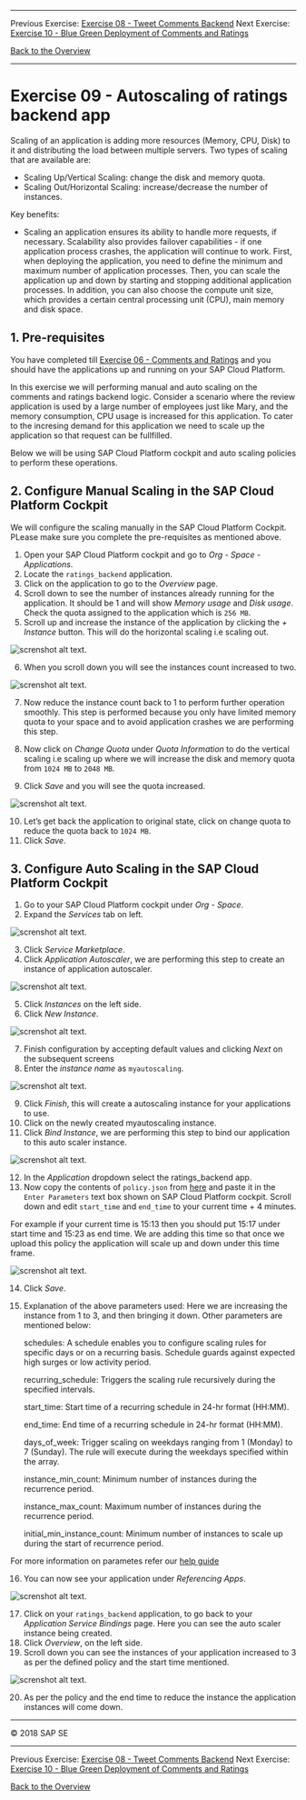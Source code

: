 - - - -
Previous Exercise: [Exercise 08 -  Tweet Comments Backend](../Exercise-08-Tweet-Comments-Backend) Next Exercise: [Exercise 10 - Blue Green Deployment of Comments and Ratings](../Exercise-10-Blue-Green-Deployment-of-Comments-and-Ratings)

[Back to the Overview](../README.md)
- - - -

# Exercise 09 - Autoscaling of ratings backend app

Scaling of an application is adding more resources (Memory, CPU, Disk) to it and distributing the load between multiple servers. Two types of scaling that are available are:
- Scaling Up/Vertical Scaling: change the disk and memory quota.
- Scaling Out/Horizontal Scaling: increase/decrease the number of instances.

Key benefits:
- Scaling an application ensures its ability to handle more requests, if necessary. Scalability also provides failover capabilities - if one application process crashes, the application will continue to work. First, when deploying the application, you need to define the minimum and maximum number of application processes. Then, you can scale the application up and down by starting and stopping additional application processes. In addition, you can also choose the compute unit size, which provides a certain central processing unit (CPU), main memory and disk space.


## 1. Pre-requisites
You have completed till [Exercise 06 -  Comments and Ratings](../Exercise-06-Comments-and-Ratings-Backend) and you should have the applications up and running on your SAP Cloud Platform.

In this exercise we will performing manual and auto scaling on the comments and ratings backend logic. Consider a scenario where the review application is used by a large number of employees just like Mary, and the memory consumption, CPU usage is increased for this application. To cater to the incresing demand for this application we need to scale up the application so that request can be fullfilled. 

Below we will be using SAP Cloud Platform cockpit and auto scaling policies to perform these operations.

## 2. Configure Manual Scaling in the SAP Cloud Platform Cockpit
We will configure the scaling manually in the SAP Cloud Platform Cockpit. PLease make sure you complete the pre-requisites as mentioned above.

1. Open your SAP Cloud Platform cockpit and go to _Org - Space - Applications_.
2. Locate the `ratings_backend` application.
3. Click on the application to go to the _Overview_ page.
4. Scroll down to see the number of instances already running for the application. It should be 1 and will show _Memory usage_ and _Disk usage_. Check the quota assigned to the application which is `256 MB`.
5. Scroll up and increase the instance of the application by clicking the _+ Instance_ button. This will do the horizontal scaling i.e scaling out.

![screnshot alt text](images/Exercise6_1_increase_instances.JPG).

6. When you scroll down you will see the instances count increased to two.

![screnshot alt text](images/Exercise6_2_increase_instances.JPG).

7. Now reduce the instance count back to 1 to perform further operation smoothly. This step is performed because you only have limited memory quota to your space and to avoid application crashes we are performing this step.

8. Now click on _Change Quota_ under _Quota Information_ to do the vertical scaling i.e scaling up where we will increase the disk and memory quota from `1024 MB` to `2048 MB`.

9. Click _Save_ and you will see the quota increased.

![screnshot alt text](images/Exercise6_3_increase_quota1.jpg).

10. Let’s get back the application to original state, click on change quota to reduce the quota back to `1024 MB`.
11. Click _Save_.


## 3. Configure Auto Scaling in the SAP Cloud Platform Cockpit

1.	Go to your SAP Cloud Platform cockpit under _Org - Space_.
2.	Expand the _Services_ tab on left.

![screnshot alt text](images/Exercise6_4_servicemarketplace.JPG).

3.	Click _Service Marketplace_.
4.	Click _Application Autoscaler_, we are performing this step to create an instance of application autoscaler.

![screnshot alt text](images/Exercise6_5_autoscaling.JPG).

5.	Click _Instances_ on the left side.
6.	Click _New Instance_.

![screnshot alt text](images/Exercise6_5_createinstanceJPG.jpg).

7.	Finish configuration by accepting default values and clicking _Next_ on the subsequent screens
8.	Enter the _instance name_ as `myautoscaling`.

![screnshot alt text](images/Exercise6_6_myautoscaling.jpg).

9.	Click _Finish_, this will create a autoscaling instance for your applications to use.
10.	Click on the newly created myautoscaling instance.
11.	Click _Bind Instance_, we are performing this step to bind our application to this auto scaler instance.

![screnshot alt text](images/Exercise6_7_bindinstance.jpg).

12.	In the _Application_ dropdown select the ratings_backend app.
13.	Now copy the contents of `policy.json` from [here](../Exercise7_Autoscaling_of_Comments_and_Ratings/policy.json) and paste it in the `Enter Parameters` text box shown on SAP Cloud Platform cockpit. Scroll down and edit `start_time` and `end_time` to your current time + 4 minutes. 

For example if your current time is 15:13 then you should put 15:17 under start time and 15:23 as end time. We are adding this time so that once we upload this policy the application will scale up and down under this time frame.

![screnshot alt text](images/Exercise6_7_bindinstance1.jpg). 


14.	Click _Save_.
15.	 Explanation of the above parameters used: Here we are increasing the instance from 1 to 3, and then bringing it down. Other parameters are mentioned below:

        schedules:	A schedule enables you to configure scaling rules for specific days or on a recurring basis. Schedule guards against expected high surges or low activity period.

        recurring_schedule:	Triggers the scaling rule recursively during the specified intervals.

        start_time:	Start time of a recurring schedule in 24-hr format (HH:MM).

        end_time:	End time of a recurring schedule in 24-hr format (HH:MM).

        days_of_week:	Trigger scaling on weekdays ranging from 1 (Monday) to 7 (Sunday). The rule will execute during the weekdays                             specified within the array.

        instance_min_count:	Minimum number of instances during the recurrence period.

        instance_max_count:	Maximum number of instances during the recurrence period.

        initial_min_instance_count:	Minimum number of instances to scale up during the start of recurrence period.

For more information on parametes refer our [help guide](https://help.sap.com/viewer/7472b7d13d5d4862b2b06a730a2df086/Cloud/en-US/c8023eb0995e42a68697f4262218a032.html) 

16.	You can now see your application under _Referencing Apps_.

![screnshot alt text](images/Exercise6_9_refapp.JPG).

17.	Click on your `ratings_backend` application, to go back to your _Application Service Bindings_ page. Here you can see the auto scaler instance being created.
18.	Click _Overview_, on the left side.
19.	Scroll down you can see the instances of your application increased to 3 as per the defined policy and the start time mentioned.

![screnshot alt text](images/Exercise6_10_ininstances.jpg).

20.	As per the policy and the end time to reduce the instance the application instances will come down.

- - - -
© 2018 SAP SE
- - - -
Previous Exercise: [Exercise 08 -  Tweet Comments Backend](../Exercise-08-Tweet-Comments-Backend) Next Exercise: [Exercise 10 - Blue Green Deployment of Comments and Ratings](../Exercise-10-Blue-Green-Deployment-of-Comments-and-Ratings)

[Back to the Overview](../README.md)
